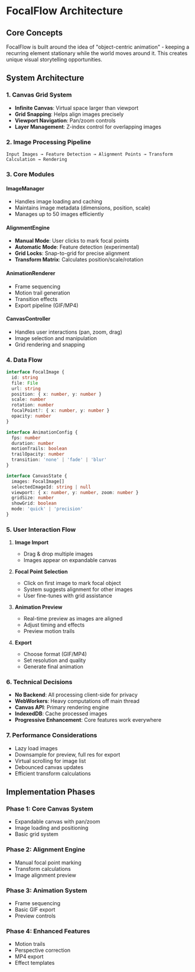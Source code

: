 # FocalFlow Architecture

## Core Concepts

FocalFlow is built around the idea of "object-centric animation" - keeping a recurring element stationary while the world moves around it. This creates unique visual storytelling opportunities.

## System Architecture

### 1. Canvas Grid System
- **Infinite Canvas**: Virtual space larger than viewport
- **Grid Snapping**: Helps align images precisely
- **Viewport Navigation**: Pan/zoom controls
- **Layer Management**: Z-index control for overlapping images

### 2. Image Processing Pipeline
```
Input Images → Feature Detection → Alignment Points → Transform Calculation → Rendering
```

### 3. Core Modules

#### ImageManager
- Handles image loading and caching
- Maintains image metadata (dimensions, position, scale)
- Manages up to 50 images efficiently

#### AlignmentEngine
- **Manual Mode**: User clicks to mark focal points
- **Automatic Mode**: Feature detection (experimental)
- **Grid Locks**: Snap-to-grid for precise alignment
- **Transform Matrix**: Calculates position/scale/rotation

#### AnimationRenderer
- Frame sequencing
- Motion trail generation
- Transition effects
- Export pipeline (GIF/MP4)

#### CanvasController
- Handles user interactions (pan, zoom, drag)
- Image selection and manipulation
- Grid rendering and snapping

### 4. Data Flow

```typescript
interface FocalImage {
  id: string
  file: File
  url: string
  position: { x: number, y: number }
  scale: number
  rotation: number
  focalPoint?: { x: number, y: number }
  opacity: number
}

interface AnimationConfig {
  fps: number
  duration: number
  motionTrails: boolean
  trailOpacity: number
  transition: 'none' | 'fade' | 'blur'
}

interface CanvasState {
  images: FocalImage[]
  selectedImageId: string | null
  viewport: { x: number, y: number, zoom: number }
  gridSize: number
  showGrid: boolean
  mode: 'quick' | 'precision'
}
```

### 5. User Interaction Flow

1. **Image Import**
   - Drag & drop multiple images
   - Images appear on expandable canvas
   
2. **Focal Point Selection**
   - Click on first image to mark focal object
   - System suggests alignment for other images
   - User fine-tunes with grid assistance

3. **Animation Preview**
   - Real-time preview as images are aligned
   - Adjust timing and effects
   - Preview motion trails

4. **Export**
   - Choose format (GIF/MP4)
   - Set resolution and quality
   - Generate final animation

### 6. Technical Decisions

- **No Backend**: All processing client-side for privacy
- **WebWorkers**: Heavy computations off main thread
- **Canvas API**: Primary rendering engine
- **IndexedDB**: Cache processed images
- **Progressive Enhancement**: Core features work everywhere

### 7. Performance Considerations

- Lazy load images
- Downsample for preview, full res for export
- Virtual scrolling for image list
- Debounced canvas updates
- Efficient transform calculations

## Implementation Phases

### Phase 1: Core Canvas System
- Expandable canvas with pan/zoom
- Image loading and positioning
- Basic grid system

### Phase 2: Alignment Engine
- Manual focal point marking
- Transform calculations
- Image alignment preview

### Phase 3: Animation System
- Frame sequencing
- Basic GIF export
- Preview controls

### Phase 4: Enhanced Features
- Motion trails
- Perspective correction
- MP4 export
- Effect templates